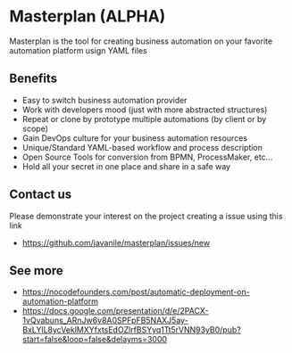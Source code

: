 # Masterplan (ALPHA)

Masterplan is the tool for creating business automation on your favorite automation platform usign YAML files

## Benefits

- Easy to switch business automation provider
- Work with developers mood (just with more abstracted structures)
- Repeat or clone by prototype multiple automations (by client or by scope)
- Gain DevOps culture for your business automation resources
- Unique/Standard YAML-based workflow and process description
- Open Source Tools for conversion from BPMN, ProcessMaker, etc...
- Hold all your secret in one place and share in a safe way

## Contact us

Please demonstrate your interest on the project creating a issue using this link

- <https://github.com/javanile/masterplan/issues/new>

## See more
- <https://nocodefounders.com/post/automatic-deployment-on-automation-platform>
- <https://docs.google.com/presentation/d/e/2PACX-1vQvabuns_ARnJw6v8A0SPFpFB5NAXJ5ay-BxLYlL8ycVeklMXYfxtsEdOZlrfBSYyq1Tt5rVNN93yB0/pub?start=false&loop=false&delayms=3000>
